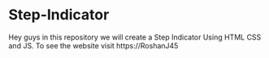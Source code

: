 # Step-Indicator
Hey guys in this repository we will create a Step Indicator Using HTML CSS and JS. To see the website visit https://RoshanJ45

